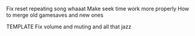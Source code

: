 Fix reset repeating song whaaat
Make seek time work more properly
How to merge old gamesaves and new ones

TEMPLATE
Fix volume and muting and all that jazz
